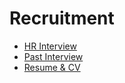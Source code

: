 # Recruitment

- [HR Interview](Career/Recruitment/HR%20Interview/README.md)
- [Past Interview](Career/Recruitment/Past%20Interviews/README.md)
- [Resume & CV](Career/Recruitment/Resume%20&%20CV/README.md)